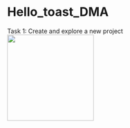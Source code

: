 # Hello_toast_DMA

Task 1: Create and explore a new project<br>
<img src="https://user-images.githubusercontent.com/47654039/111597507-5607fa00-87f6-11eb-832d-08881bbbc8b3.gif" width=200 align=left>

